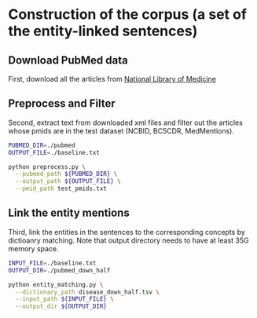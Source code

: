 
# Construction of the corpus (a set of the entity-linked sentences)

## Download PubMed data
First, download all the articles from [National Library of Medicine](https://www.nlm.nih.gov/databases/download/pubmed_medline.html)

## Preprocess and Filter
Second, extract text from downloaded xml files and filter out the articles whose pmids are in the test dataset (NCBID, BC5CDR, MedMentions).

```bash
PUBMED_DIR=./pubmed
OUTPUT_FILE=./baseline.txt

python preprocess.py \
  --pubmed_path ${PUBMED_DIR} \
  --output_path ${OUTPUT_FILE} \
  --pmid_path test_pmids.txt
```

## Link the entity mentions
Third, link the entities in the sentences to the corresponding concepts by dictioanry matching.
Note that output directory needs to have at least 35G memory space.

```bash
INPUT_FILE=./baseline.txt
OUTPUT_DIR=./pubmed_down_half

python entity_matching.py \
  --dictionary_path disease_down_half.tsv \
  --input_path ${INPUT_FILE} \
  --output_dir ${OUTPUT_DIR}
```

